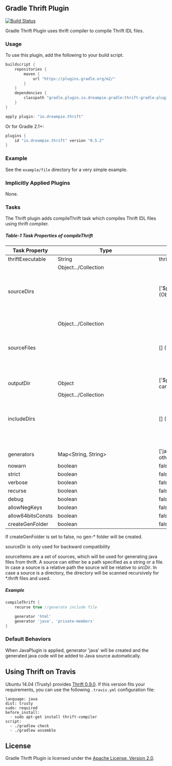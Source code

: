 ## Gradle Thrift Plugin

[![Build Status](https://travis-ci.org/jruyi/thrift-gradle-plugin.svg?branch=master)](https://travis-ci.org/jruyi/thrift-gradle-plugin)

Gradle Thrift Plugin uses thrift compiler to compile Thrift IDL files.

### Usage

To use this plugin, add the following to your build script.

```groovy
buildscript {
	repositories {
		maven {
			url "https://plugins.gradle.org/m2/"
		}
	}
	dependencies {
		classpath "gradle.plugin.io.dreampie.gradle:thrift-gradle-plugin:0.5.2"
	}
}

apply plugin: "io.dreampie.thrift"
```

Or for Gradle 2.1+:

```groovy
plugins {
	id "io.dreampie.thrift" version "0.5.2"
}
```

### Example

See the `example/file` directory for a very simple example.

### Implicitly Applied Plugins

None.

### Tasks

The Thrift plugin adds compileThrift task which compiles Thrift IDL files using thrift compiler.

##### Table-1 Task Properties of compileThrift

Task Property     | Type                           | Default Value
------------------|--------------------------------|---------------------------------------------------
thriftExecutable  | String                         | thrift
sourceDirs        | Object.../Collection<Object>   | \['$projectDir/src/main/resources/thrift'\] (Object can be convert to dir/file)
sourceFiles       | Object.../Collection<Object>   | \[\] (Object can be convert to dir/file)
outputDir         | Object                         | \['$projectDir/src/main/java'\] (Object can be convert to dir)
includeDirs       | Object.../Collection<Object>   | \[\] (Object can be convert to dir/file)
generators        | Map<String, String>            | \['java':''\] if JavaPlugin is applied, otherwise \[\]
nowarn            | boolean                        | false
strict            | boolean                        | false
verbose           | boolean                        | false
recurse           | boolean                        | false
debug             | boolean                        | false
allowNegKeys      | boolean                        | false
allow64bitsConsts | boolean                        | false
createGenFolder   | boolean                        | false

If createGenFolder is set to false, no gen-* folder will be created.

sourceDir is only used for backward compatibility

sourceItems are a set of sources, which will be used for generating java files from thrift.
A source can either be a path specified as a string or a file. In case a source is a relative path the source will be relative to _srcDir_. 
In case a source is a directory, the directory will be scanned recursively for *.thrift files and used.   

##### Example

```groovy
compileThrift {
	recurse true //generate include file

	generator 'html'
	generator 'java', 'private-members'
}
```

### Default Behaviors

When JavaPlugin is applied, generator 'java' will be created and the generated java code will be added to Java source automatically.

## Using Thrift on Travis

Ubuntu 14.04 (Trusty) provides [Thrift 0.9.0](http://packages.ubuntu.com/trusty/devel/thrift-compiler). If this version fits your requirements, you can use the following `.travis.yml` configuration file:

```
language: java
dist: trusty
sudo: required
before_install:
  - sudo apt-get install thrift-compiler
script:
  - ./gradlew check
  - ./gradlew assemble
```

## License

Gradle Thrift Plugin is licensed under the [Apache License, Version 2.0](http://www.apache.org/licenses/LICENSE-2.0.html).
